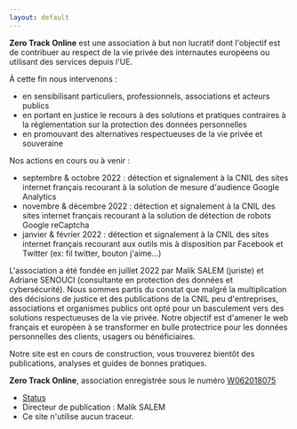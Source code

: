 ```yaml
---
layout: default
---
```


**Zero Track Online** est une association à but non lucratif dont l'objectif est de contribuer au respect de la vie privée des internautes européens ou utilisant des services depuis l'UE.

À cette fin nous intervenons :
- en sensibilisant particuliers, professionnels, associations et acteurs publics
- en portant en justice le recours à des solutions et pratiques contraires à la réglementation sur la protection des données personnelles
- en promouvant des alternatives respectueuses de la vie privée et souveraine

Nos actions en cours ou à venir :
- septembre & octobre 2022 : détection et signalement à la CNIL des sites internet français recourant à la solution de mesure d'audience Google Analytics
- novembre & décembre 2022 : détection et signalement à la CNIL des sites internet français recourant à la solution de détection de robots Google reCaptcha
- janvier & février 2022 : détection et signalement à la CNIL des sites internet français recourant aux outils mis à disposition par Facebook et Twitter (ex: fil twitter, bouton j'aime...)

L'association a été fondée en juillet 2022 par Malik SALEM (juriste) et Adriane SENOUCI (consultante en protection des données et cybersécurité). Nous sommes partis du constat que malgré la multiplication des décisions de justice et des publications de la CNIL peu d'entreprises, associations et organismes publics ont opté pour un basculement vers des solutions respectueuses de la vie privée. Notre objectif est d'amener le web français et européen à se transformer en bulle protectrice pour les données personnelles des clients, usagers ou bénéficiaires.

Notre site est en cours de construction, vous trouverez bientôt des publications, analyses et guides de bonnes pratiques.

**Zero Track Online**, association enregistrée sous le numéro [W062018075](https://assozerotrack.online/assets/Recepisse_CR.pdf) 
- [Status](https://assozerotrack.online/assets/statuts_zto.pdf)
- Directeur de publication : Malik SALEM
- Ce site n'utilise aucun traceur.
